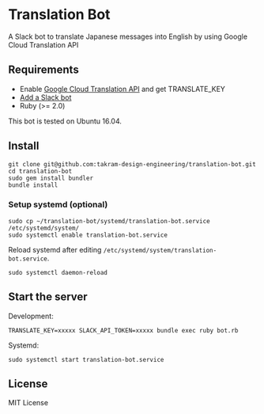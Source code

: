# Translation Bot

A Slack bot to translate Japanese messages into English by using Google Cloud Translation API

## Requirements

- Enable [Google Cloud Translation API](https://cloud.google.com/translate/) and get TRANSLATE_KEY
- [Add a Slack bot](https://slack.com/apps/build/custom-integration)
- Ruby (>= 2.0)

This bot is tested on Ubuntu 16.04.

## Install

    git clone git@github.com:takram-design-engineering/translation-bot.git
    cd translation-bot
    sudo gem install bundler
    bundle install

### Setup systemd (optional)

    sudo cp ~/translation-bot/systemd/translation-bot.service /etc/systemd/system/
    sudo systemctl enable translation-bot.service

Reload systemd after editing `/etc/systemd/system/translation-bot.service`.

    sudo systemctl daemon-reload

## Start the server

Development:

    TRANSLATE_KEY=xxxxx SLACK_API_TOKEN=xxxxx bundle exec ruby bot.rb

Systemd:

    sudo systemctl start translation-bot.service

## License

MIT License
